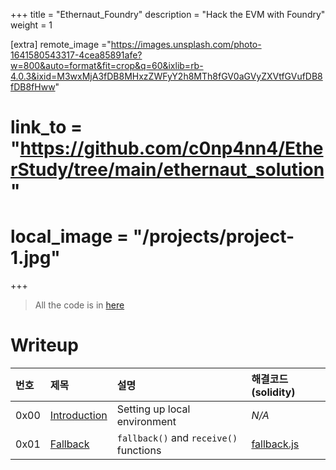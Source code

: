 +++
title = "Ethernaut_Foundry"
description = "Hack the EVM with Foundry"
weight = 1

[extra]
remote_image ="https://images.unsplash.com/photo-1641580543317-4cea85891afe?w=800&auto=format&fit=crop&q=60&ixlib=rb-4.0.3&ixid=M3wxMjA3fDB8MHxzZWFyY2h8MTh8fGV0aGVyZXVtfGVufDB8fDB8fHww"
# link_to = "https://github.com/c0np4nn4/EtherStudy/tree/main/ethernaut_solution"
# local_image = "/projects/project-1.jpg"

+++


> All the code is in [here](https://github.com/c0np4nn4/EtherStudy/tree/main/ethernaut_solution)
# Writeup


| 번호 | 제목 | 설명 | 해결코드 (solidity) |
| :---- | :---- | :---------- | :----- |
| 0x00 | [Introduction](@/posts/ethernaut_0.md) | Setting up local environment | *N/A* |
| 0x01 | [Fallback](@/posts/ethernaut_1.md) | `fallback()` and `receive()` functions | [fallback.js](https://github.com/c0np4nn4/EtherStudy/blob/main/ethernaut_solution/scripts/fallback.js) |